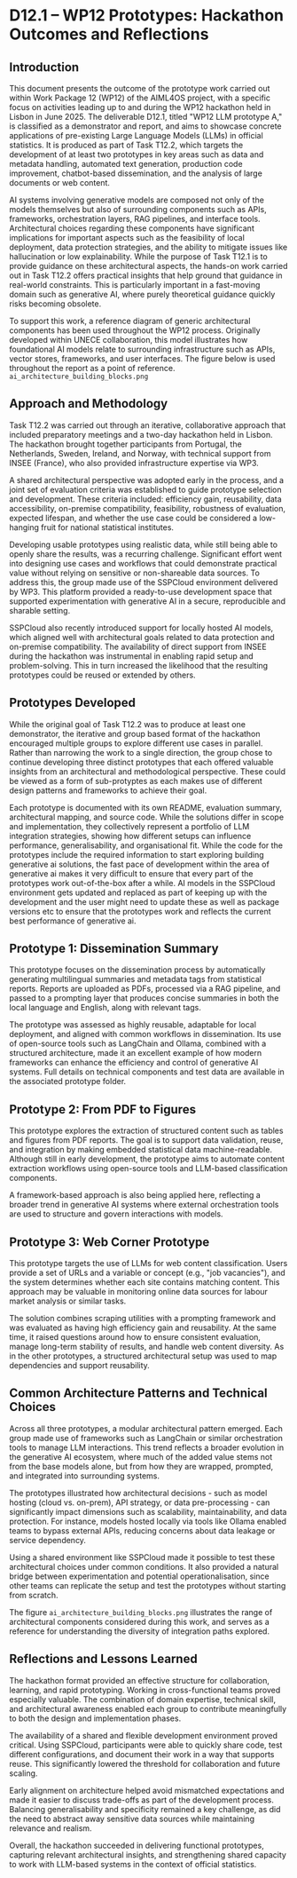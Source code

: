 # D12.1 – WP12 Prototypes: Hackathon Outcomes and Reflections

## Introduction

This document presents the outcome of the prototype work carried out within Work Package 12 (WP12) of the AIML4OS project, with a specific focus on activities leading up to and during the WP12 hackathon held in Lisbon in June 2025. The deliverable D12.1, titled "WP12 LLM prototype A," is classified as a demonstrator and report, and aims to showcase concrete applications of pre-existing Large Language Models (LLMs) in official statistics. It is produced as part of Task T12.2, which targets the development of at least two prototypes in key areas such as data and metadata handling, automated text generation, production code improvement, chatbot-based dissemination, and the analysis of large documents or web content.

AI systems involving generative models are composed not only of the models themselves but also of surrounding components such as APIs, frameworks, orchestration layers, RAG pipelines, and interface tools. Architectural choices regarding these components have significant implications for important aspects such as the feasibility of local deployment, data protection strategies, and the ability to mitigate issues like hallucination or low explainability. While the purpose of Task T12.1 is to provide guidance on these architectural aspects, the hands-on work carried out in Task T12.2 offers practical insights that help ground that guidance in real-world constraints. This is particularly important in a fast-moving domain such as generative AI, where purely theoretical guidance quickly risks becoming obsolete.

To support this work, a reference diagram of generic architectural components has been used throughout the WP12 process. Originally developed within UNECE collaboration, this model illustrates how foundational AI models relate to surrounding infrastructure such as APIs, vector stores, frameworks, and user interfaces. The figure below is used throughout the report as a point of reference.
`ai_architecture_building_blocks.png`

## Approach and Methodology

Task T12.2 was carried out through an iterative, collaborative approach that included preparatory meetings and a two-day hackathon held in Lisbon. The hackathon brought together participants from Portugal, the Netherlands, Sweden, Ireland, and Norway, with technical support from INSEE (France), who also provided infrastructure expertise via WP3.

A shared architectural perspective was adopted early in the process, and a joint set of evaluation criteria was established to guide prototype selection and development. These criteria included: efficiency gain, reusability, data accessibility, on-premise compatibility, feasibility, robustness of evaluation, expected lifespan, and whether the use case could be considered a low-hanging fruit for national statistical institutes.

Developing usable prototypes using realistic data, while still being able to openly share the results, was a recurring challenge. Significant effort went into designing use cases and workflows that could demonstrate practical value without relying on sensitive or non-shareable data sources. To address this, the group made use of the SSPCloud environment delivered by WP3. This platform provided a ready-to-use development space that supported experimentation with generative AI in a secure, reproducible and sharable setting.

SSPCloud also recently introduced support for locally hosted AI models, which aligned well with architectural goals related to data protection and on-premise compatibility. The availability of direct support from INSEE during the hackathon was instrumental in enabling rapid setup and problem-solving. This in turn increased the likelihood that the resulting prototypes could be reused or extended by others.

## Prototypes Developed

While the original goal of Task T12.2 was to produce at least one demonstrator, the iterative and group based format of the hackathon encouraged multiple groups to explore different use cases in parallel. Rather than narrowing the work to a single direction, the group chose to continue developing three distinct prototypes that each offered valuable insights from an architectural and methodological perspective. These could be viewed as a form of sub-protyptes as each makes use of different design patterns and frameworks to achieve their goal.

Each prototype is documented with its own README, evaluation summary, architectural mapping, and source code. While the solutions differ in scope and implementation, they collectively represent a portfolio of LLM integration strategies, showing how different setups can influence performance, generalisability, and organisational fit. While the code for the prototypes include the required information to start exploring building generative ai solutions, the fast pace of development within the area of generative ai makes it very difficult to ensure that every part of the prototypes work out-of-the-box after a while. AI models in the SSPCloud environment gets updated and replaced as part of keeping up with the development and the user might need to update these as well as package versions etc to ensure that the prototypes work and reflects the current best performance of generative ai. 

## Prototype 1: Dissemination Summary

This prototype focuses on the dissemination process by automatically generating multilingual summaries and metadata tags from statistical reports. Reports are uploaded as PDFs, processed via a RAG pipeline, and passed to a prompting layer that produces concise summaries in both the local language and English, along with relevant tags.

The prototype was assessed as highly reusable, adaptable for local deployment, and aligned with common workflows in dissemination. Its use of open-source tools such as LangChain and Ollama, combined with a structured architecture, made it an excellent example of how modern frameworks can enhance the efficiency and control of generative AI systems. Full details on technical components and test data are available in the associated prototype folder.

## Prototype 2: From PDF to Figures

This prototype explores the extraction of structured content such as tables and figures from PDF reports. The goal is to support data validation, reuse, and integration by making embedded statistical data machine-readable. Although still in early development, the prototype aims to automate content extraction workflows using open-source tools and LLM-based classification components.

A framework-based approach is also being applied here, reflecting a broader trend in generative AI systems where external orchestration tools are used to structure and govern interactions with models.

## Prototype 3: Web Corner Prototype

This prototype targets the use of LLMs for web content classification. Users provide a set of URLs and a variable or concept (e.g., "job vacancies"), and the system determines whether each site contains matching content. This approach may be valuable in monitoring online data sources for labour market analysis or similar tasks.

The solution combines scraping utilities with a prompting framework and was evaluated as having high efficiency gain and reusability. At the same time, it raised questions around how to ensure consistent evaluation, manage long-term stability of results, and handle web content diversity. As in the other prototypes, a structured architectural setup was used to map dependencies and support reusability.

## Common Architecture Patterns and Technical Choices

Across all three prototypes, a modular architectural pattern emerged. Each group made use of frameworks such as LangChain or similar orchestration tools to manage LLM interactions. This trend reflects a broader evolution in the generative AI ecosystem, where much of the added value stems not from the base models alone, but from how they are wrapped, prompted, and integrated into surrounding systems.

The prototypes illustrated how architectural decisions - such as model hosting (cloud vs. on-prem), API strategy, or data pre-processing - can significantly impact dimensions such as scalability, maintainability, and data protection. For instance, models hosted locally via tools like Ollama enabled teams to bypass external APIs, reducing concerns about data leakage or service dependency.

Using a shared environment like SSPCloud made it possible to test these architectural choices under common conditions. It also provided a natural bridge between experimentation and potential operationalisation, since other teams can replicate the setup and test the prototypes without starting from scratch.

The figure `ai_architecture_building_blocks.png` illustrates the range of architectural components considered during this work, and serves as a reference for understanding the diversity of integration paths explored.

## Reflections and Lessons Learned

The hackathon format provided an effective structure for collaboration, learning, and rapid prototyping. Working in cross-functional teams proved especially valuable. The combination of domain expertise, technical skill, and architectural awareness enabled each group to contribute meaningfully to both the design and implementation phases.

The availability of a shared and flexible development environment proved critical. Using SSPCloud, participants were able to quickly share code, test different configurations, and document their work in a way that supports reuse. This significantly lowered the threshold for collaboration and future scaling.

Early alignment on architecture helped avoid mismatched expectations and made it easier to discuss trade-offs as part of the development process. Balancing generalisability and specificity remained a key challenge, as did the need to abstract away sensitive data sources while maintaining relevance and realism.

Overall, the hackathon succeeded in delivering functional prototypes, capturing relevant architectural insights, and strengthening shared capacity to work with LLM-based systems in the context of official statistics.
